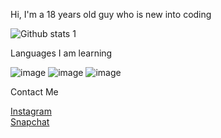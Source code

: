 Hi, I'm a 18 years old guy who is new into coding

![Github stats 1](https://github-readme-stats.vercel.app/api?username=MTahaSarikaya&show_icons=true&theme=gradient) 

Languages I am learning 

![image](https://user-images.githubusercontent.com/108299635/176785669-f01ad223-2602-4d16-9f20-83687fff3eae.png)
![image](https://user-images.githubusercontent.com/108299635/176785694-6ce362f8-5618-4f78-a6b5-81822759b633.png)
![image](https://user-images.githubusercontent.com/108299635/176785713-6b348e91-5724-4521-8d61-745bda1067dc.png)




Contact Me

  <a href="https://instagram.com/yorumtutmuskanks?igshid=NDBlY2NjN2I=">Instagram</a>
  <br>
  <a href="https://www.snapchat.com/add/m_tahaaaaa?share_id=RTVFODI2QkUtOUNENy00OTM4LTkyOEQtRDdCNTM0M0Q4NTdD&locale=en_TR">Snapchat</a>
